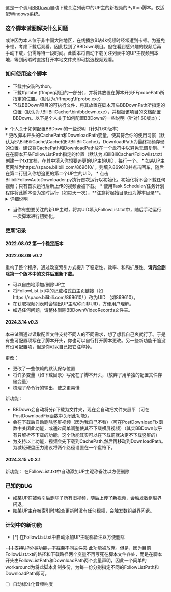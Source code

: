 这是一个调用[BBDown](https://github.com/nilaoda/BBDown)自动下载关注列表中的UP主的新视频的Python脚本。仅适配Windows系统。

### 这个脚本试图解决什么问题

或许因为本人位于非中国大陆地区，在线播放B站4k视频时经常遭到卡顿。为避免卡顿，考虑下载后观看，因此找到了BBDown项目。但在看到感兴趣的视频后再手动下载，仍需等待一段时间。此脚本将自动下载关注列表中的UP主视频到本地，等到闲暇时直接打开本地文件夹即可挑选视频观看。
### 如何使用这个脚本

* 下载并安装Python。
* 下载ffprobe (ffmpeg项目的一部分），并将其放置在脚本开头FFprobePath所指定的位置。（默认为.\ffmpeg\ffprobe.exe）
* 下载BBDown项目的可执行文件，将其放置在脚本开头BBDownPath所指定的位置（默认为.\BiliBiliCacher\bin\bbdown.exe），并根据该项目的文档配置BBDown。以下是个人关于如何配置BBDown的一些说明（针对1.60版本）：
<details>
 <summary>个人关于如何配置BBDown的一些说明（针对1.60版本）</summary>
  
  * 下载ffmpeg，并将其放置到BBDown文件夹内。
  * 在命令行中打开BBDown，使用login指令登录。（按Win+R，输入cmd后回车 - 在弹出窗口中输入cd 【BBDown.exe所处的路径名称】，如cd D:\BBDown-BilibiliAutoFollowDownloader\BBDown\，回车- 输入 BBDown login，回车- 扫描二维码登录 - 关闭窗口）。
  * 使用文本编辑器在BBDown/bin文件夹内新建文件BBDown.config，参照BBDown项目中的说明进行进一步配置。
  * 使用文本编辑器

</details>
* 更改脚本开头的CachePath和DownloadPath变量，使其符合你的使用习惯（默认为E:\BiliBiliCache\Cache和E:\BiliBiliCache）。DownloadPath为最终视频存储的位置。建议将CachePath和DownloadPath放在一个盘符中以避免无谓复制。
* 在在脚本开头FollowListPath指定的位置（默认为.\BiliBiliCacher\Followlist.txt）创建一个txt文档，在其中填入你想要追更的UP主的UID，每行一个。
  * 如某UP主页网址为https://space.bilibili.com/869610/ ，则填入869610并点击回车，随后在第二行键入你想追更的第二个UP主的UID。
* 点击BilibiliFollowAutoDownloader.py执行首次运行以初始化。初始化将不会下载任何视频；只有首次运行后新上传的视频会被下载。
* 使用Task Scheduler/任务计划程序将此脚本设为定时运行（如每天一次），**注意将起始目录设为脚本目录**。
 <details>
 <summary>详细说明</summary>
  * 按Win+R，输入taskschd.msc后回车，打开Task Scheduler/任务计划程序。
  * 点击右侧“Create Basic Task/创建基本任务”。
  * 在弹出窗口中输入任务名称，点击下一步。
  * 设置Trigger/触发器，建议选择每日或当前用户登陆时，点击下一步。
  * 在Action/操作一栏选择“Start a program/启动程序”。
  * 在程序和脚本一栏点击浏览，找到BilibiliFollowAutoDownloader.py并点击打开。
  * **在“Start in/起始于”**一栏输入脚本所在的目录，如D:\BBDown-BilibiliAutoFollowDownloader\。
  * 点击完成。

</details>

  * 当你有想要关注的新UP主时，将其UID填入FollowList.txt中，随后手动运行一次脚本进行初始化。

### 更新记录

#### 2022.08.02 第一个稳定版本

#### 2022.08.09 v0.2

重构了整个程序，通过改变索引方式提升了稳定性、效率、和和扩展性。**请完全删除第一个版本中的文件后重新下载。**

* 可以自由地添加/删除UP主
* 将FollowList.txt中的记载格式由主页链接（如https://space.bilibili.com/869610/ ）改为UID （如869610）。
* 在获取视频列表时会输出UP主昵称而非UID，方便用户理解。
* 如遇任何问题，请整体删除BBDown\VideoRecords文件夹。

#### 2024.3.14 v0.3

本来试图通过读取配置文件支持不同人的不同需求，想了想我自己爽就行了。于是有些可配置项写在了脚本开头，你也可以自行打开脚本更改。另一些新功能干脆没有设可配置项，但是你可以自己把它注释掉。

更改：
* 更改了一些依赖的默认保存位置
* 将许多变量（如下载目录）写死在了脚本开头，（放弃了用单独的配置文件存储变量）
* 梳理了命令行的输出，使之更易懂

新功能：
* BBDown会自动将分p下载为文件夹，现在会自动把文件夹展平（可在PostDownloadFix函数中关闭此功能）。
* 会在下载后自动删除竖屏视频（因为我自己不看）（可在PostDownloadFix函数中关闭此功能，或通过简单调整使其不下载横屏视频）（其实BBDown似乎有只解析不下载的功能，这个功能其实可以在下载前就决定不下载竖屏的）
* 为支持以上功能，视频会先下载到CachePath,然后再移动到DownloadPath。为减轻硬盘压力建议将两个路径设置在一个盘符下。

#### 2024.3.15 v0.3.1
新功能：
在FollowList.txt中自动添加UP主昵称备注以方便删除

### 已知的BUG

* 如某UP在被索引后删除了所有旧视频，随后上传了新视频，会触发数组越界闪退。
* 如某UP主在被索引时/检查更新时没有任何视频，会触发数组越界闪退。

### 计划中的新功能

- [*] 在FollowList.txt中自动添加UP主昵称备注以方便删除

-<del> [ ] 支持UP分类功能，下载至不同文件夹</del>
此功能被放弃。但是，因为目前FollowList.txt的路径和下载路径两个变量不再写死在脚本文件各处，而是在脚本开头由FollowListPath和DownloadPath两个变量声明，因此一个简单的workaround为将此脚本复制多份，为每一份分别指定不同的FollowListPath和DownloadPath即可。

- [ ] 自动标准化音频响度

  

